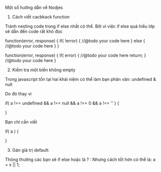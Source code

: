 Một số hướng dẫn về Nodjes

1. Cách viết cacbkack function

  Tránh nesting code trong if else nhất có thể. Bởi vì việc if else quá hiều lớp sẽ dẫn đến code rất khó đọc

  function(error, response)
  {
    if( !error)
    {
      //@todo your code here
    }
    else 
    {
      //@todo your code here
    }
  }
  
  function(error, response)
  {
    if( error)
    {
      //@todo your code here
      return;
    }
    //@todo your code here
  }

2. Kiểm tra một biến không empty

Trong javascript tồn tại hai khái niệm có thể làm bạn phân vân: undefined & null

Do đó thay vì

  if( a !== undefined && a !== null && a !== 0 && a !== '' )
  {
  
  }
  
Bạn chỉ cần viết

  if( a ) 
  {
  
  }
  
3. Gán giá trị default:

  Thông thường các bạn sẽ if else hoặc là ? :
  Nhưng cách tốt hơn có thể là:
  a = x || 1;
  

  
